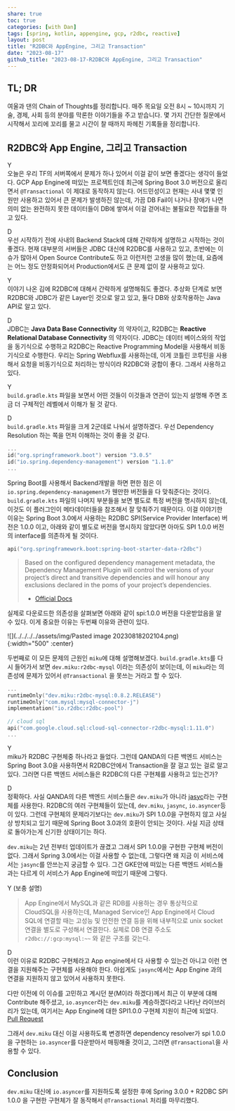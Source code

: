 ```yaml
---  
share: true  
toc: true  
categories: [with Dan]  
tags: [spring, kotlin, appengine, gcp, r2dbc, reactive]  
layout: post  
title: "R2DBC와 AppEngine, 그리고 Transaction"  
date: "2023-08-17"  
github_title: "2023-08-17-R2DBC와 AppEngine, 그리고 Transaction"  
---  
```

  
## TL; DR  
  
여울과 댄의 Chain of Thoughts를 정리합니다. 매주 목요일 오전 8시 ~ 10시까지 기술, 경제, 사회 등의 분야를 막론한 이야기들을 주고 받습니다. 몇 가지 간단한 질문에서 시작해서 꼬리에 꼬리를 물고 시간이 찰 때까지 파헤친 기록들을 정리합니다.   
  
## R2DBC와 App Engine, 그리고 Transaction  
  
Y  
오늘은 우리 TF의 서버쪽에서 문제가 하나 있어서 이걸 같이 보면 좋겠다는 생각이 들었다. GCP App Engine에 떠있는 프로젝트인데 최근에 Spring Boot 3.0 버전으로 올리면서 `@Transactional` 이 제대로 동작하지 않는다. 어드민성이고 현재는 사내 몇몇 인원만 사용하고 있어서 큰 문제가 발생하진 않는데, 가끔 DB Fail이 나거나 장애가 나면 의미 없는 완전하지 못한 데이터들이 DB에 쌓여서 이걸 걷어내는 불필요한 작업들을 하고 있다.   
  
D  
우선 시작하기 전에 사내의 Backend Stack에 대해 간략하게 설명하고 시작하는 것이 좋겠다. 현재 대부분의 서버들은 JDBC 대신에 R2DBC를 사용하고 있고, 초반에는 이슈가 많아서 Open Source Contribute도 하고 이런저런 고생을 많이 했는데, 요즘에는 어느 정도 안정화되어서 Production에서도 큰 문제 없이 잘 사용하고 있다.   
  
Y  
이야기 나온 김에 R2DBC에 대해서 간략하게 설명해줘도 좋겠다. 추상화 단계로 보면 R2DBC와 JDBC가 같은 Layer인 것으로 알고 있고, 둘다 DB와 상호작용하는 Java API로 알고 있다.  
  
D  
JDBC는 **Java Data Base Connectivity** 의 약자이고, R2DBC는 **Reactive Relational Database Connectivity** 의 약자이다. JDBC는 데이터 베이스와의 작업을 동기식으로 수행하고 R2DBC는 Reactive Programming Model을 사용해서 비동기식으로 수행한다. 우리는 Spring Webflux를 사용하는데, 이게 코틀린 코루틴을 사용해서 요청을 비동기식으로 처리하는 방식이라 R2DBC와 궁합이 좋다. 그래서 사용하고 있다.   
  
Y  
`build.gradle.kts` 파일을 보면서 어떤 것들이 이것들과 연관이 있는지 설명해 주면 조금 더 구체적인 레벨에서 이해가 될 것 같다.  
  
D  
`build.gradle.kts` 파일을 크게 2군데로 나눠서 설명하겠다. 우선 Dependency Resolution 하는 쪽을 먼저 이해하는 것이 좋을 것 같다.  
  
```kotlin  
...  
id("org.springframework.boot") version "3.0.5"    
id("io.spring.dependency-management") version "1.1.0"  
...  
```  
  
Spring Boot를 사용해서 Backend개발을 하면 편한 점은 이 `io.spring.dependency-management`가  웬만한 버전들을 다 맞춰준다는 것이다.  `build.gradle.kts` 파일의 나머지 부분들을 보면 별도로 특정 버전을 명시하지 않는데, 이것도 이 플러그인이 메타데이터들을 참조해서 잘 맞춰주기 때문이다. 이걸 이야기한 이유는 Spring Boot 3.0에서 사용하는 R2DBC SPI(Service Provider Interface) 버전은 1.0.0 이고, 아래와 같이 별도로 버전을 명시하지 않았다면 아마도 SPI 1.0.0 버전의 interface를 의존하게 될 것이다.   
  
```kotlin  
api("org.springframework.boot:spring-boot-starter-data-r2dbc")  
```  
  
> Based on the configured dependency management metadata, the Dependency Management Plugin will control the versions of your project’s direct and transitive dependencies and will honour any exclusions declared in the poms of your project’s dependencies.  
> - [Official Docs](https://docs.spring.io/dependency-management-plugin/docs/current/reference/html/)  
  
실제로 다운로드한 의존성을 살펴보면 아래와 같이 spi:1.0.0 버전을 다운받았음을 알 수 있다. 이게 중요한 이유는 두번째 이유와 관련이 있다.   
  
![](../../../../assets/img/Pasted image 20230818202104.png)  
{:width="500" :center}  
  
두번째로 이 모든 문제의 근원인 `miku`에 대해 설명해보겠다. `build.gradle.kts`를 다시 들어가서 보면 `dev.miku:r2dbc-mysql` 이라는 의존성이 보이는데, 이 `miku`라는 의존성에 문제가 있어서 `@Transactional` 을 못쓰는 거라고 할 수 있다.  
  
```kotlin  
...  
runtimeOnly("dev.miku:r2dbc-mysql:0.8.2.RELEASE")    
runtimeOnly("com.mysql:mysql-connector-j")    
implementation("io.r2dbc:r2dbc-pool")    
  
// cloud sql    
api("com.google.cloud.sql:cloud-sql-connector-r2dbc-mysql:1.11.0")    
...  
```  
  
Y  
miku가 R2DBC 구현체중 하나라고 들었다. 그런데 QANDA의 다른 백엔드 서비스는 Spring Boot 3.0을 사용하면서 R2DBC안에서 Transaction을 잘 걸고 있는 걸로 알고 있다. 그러면 다른 백엔드 서비스들은 R2DBC의 다른 구현체를 사용하고 있는건가?  
  
D  
정확하다. 사실 QANDA의 다른 백엔드 서비스들은 `dev.miku`가 아니라 [jasyc](https://github.com/jasync-sql/jasync-sql)라는 구현체를 사용한다. R2DBC의 여러 구현체들이 있는데, `dev.miku`, `jasync`, `io.asyncer`등이 있다. 그런데 구현체의 문제라기보다는 `dev.miku`가 SPI 1.0.0을 구현하지 않고 사실상 방치되고 있기 때문에 Spring Boot 3.0과의 호환이 안되는 것이다. 사실 지금 상태로 돌아가는게 신기한 상태이기는 하다.   
  
`dev.miku`는 2년 전부터 업데이트가 끊겼고 그래서 SPI 1.0.0을 구현한 구현체 버전이 없다. 그래서 Spring 3.0에서는 이걸 사용할 수 없는데, 그렇다면 왜 지금 이 서비스에서는 `jasync`를 안쓰는지 궁금할 수 있다. 그건 GKE안에 떠있는 다른 백엔드 서비스들과는 다르게 이 서비스가 App Engine에 떠있기 때문에 그렇다.  
  
Y (보충 설명)  
> App Engine에서 MySQL과 같은 RDB를 사용하는 경우 통상적으로 CloudSQL을 사용하는데, Managed Service인 App Engine에서 Cloud SQL에 연결할 때는 고성능 및 안전한 연결 등을 위해 내부적으로 unix socket연결을 별도로 구성해서 연결한다. 실제로 DB 연결 주소도 `r2dbc://:gcp:mysql:~~` 와 같은 구조를 갖는다.  
  
D  
이런 이유로 R2DBC 구현체라고 App engine에서 다 사용할 수 있는건 아니고 이런 연결을 지원해주는 구현체를 사용해야 한다. 아쉽게도 `jasync`에서는 App Engine 과의 연결을 지원하지 않고 있어서 사용하지 못한다.  
  
다만 이전에 이 이슈를 고민하고 계시던 분(M이라 하겠다)께서 최근 이 부분에 대해 Contribute 해주셨고, `io.asyncer`라는 `dev.miku`를 계승하겠다라고 나타난 라이브러리가 있는데, 여기서는 App Engine에 대한 SPI1.0.0 구현체 지원이 최근에 되었다. [Pull Request](https://github.com/GoogleCloudPlatform/cloud-sql-jdbc-socket-factory/pull/1264)  
  
그래서 `dev.miku` 대신 이걸 사용하도록 변경하면 dependency resolver가 spi 1.0.0을 구현하는 `io.asyncer`를 다운받아서 매핑해줄 것이고, 그러면 `@Transactional`을 사용할 수 있다.  
  
## Conclusion  
`dev.miku` 대신에 `io.asyncer`를 지원하도록 설정한 후에 Spring 3.0.0 + R2DBC SPI 1.0.0 을 구현한 구현체가 잘 동작해서 `@Transactional` 처리를 마무리했다.